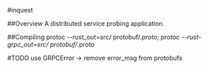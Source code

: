 #inquest

##Overview
A distributed service probing application.

##Compiling
protoc --rust_out=src/ protobuf/*.proto; protoc --rust-grpc_out=src/ protobuf/*.proto

#TODO
use GRPCError -> remove error_msg from protobufs
